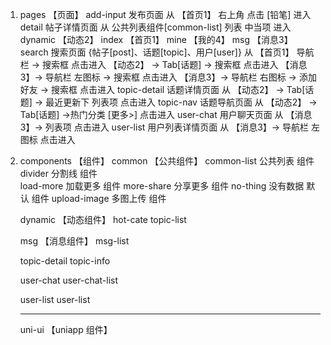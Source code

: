 1. pages 【页面】
	add-input	发布页面
		从 【首页1】 右上角 点击 [铅笔] 进入
	detail		帖子详情页面
		从 公共列表组件[common-list] 列表 中当项 进入
	dynamic	【动态2】
	index  	【首页1】
	mine	【我的4】
	msg		【消息3】
	search	搜索页面 {帖子[post]、话题[topic]、用户[user]}
		从 【首页1】 导航栏 -> 搜索框 点击进入
		   【动态2】 -> Tab[话题] -> 搜索框 点击进入
		   【消息3】-> 导航栏 左图标 -> 搜索框 点击进入
		   【消息3】-> 导航栏 右图标 -> 添加好友 -> 搜索框 点击进入
	topic-detail	话题详情页面
		从 【动态2】 -> Tab[话题] -> 最近更新下 列表项 点击进入
	topic-nav		话题导航页面
		从 【动态2】 -> Tab[话题] ->热门分类 [更多>] 点击进入
	user-chat		用户聊天页面
		从 【消息3】-> 列表项  点击进入
	user-list		用户列表详情页面
		从 【消息3】-> 导航栏 左图标  点击进入

2. components 【组件】
	common		【公共组件】
		common-list		公共列表 组件
		divider	 		分割线 组件	
		load-more		加载更多 组件
		more-share		分享更多 组件
		no-thing		没有数据 默认 组件
		upload-image	多图上传 组件
		
	dynamic		【动态组件】
		hot-cate
		topic-list
		
	msg			【消息组件】
		msg-list
		
	topic-detail
		topic-info
		
	user-chat
		user-chat-list
		
	user-list
		user-list
	
	--------------------------------------------
	uni-ui 		【uniapp 组件】	